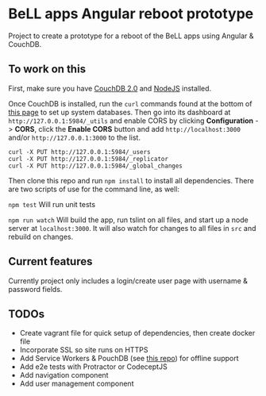# BeLL apps Angular reboot prototype

Project to create a prototype for a reboot of the BeLL apps using Angular & CouchDB.

## To work on this

First, make sure you have [CouchDB 2.0](http://couchdb.apache.org/) and [NodeJS](https://nodejs.org/en/) installed.

Once CouchDB is installed, run the `curl` commands found at the bottom of [this page](http://docs.couchdb.org/en/latest/install/index.html) to set up system databases. Then go into its dashboard at `http://127.0.0.1:5984/_utils` and enable CORS by clicking __Configuration__ -> __CORS__, click the __Enable CORS__ button and add `http://localhost:3000` and/or `http://127.0.0.1:3000` to the list.

```
curl -X PUT http://127.0.0.1:5984/_users
curl -X PUT http://127.0.0.1:5984/_replicator
curl -X PUT http://127.0.0.1:5984/_global_changes

```

Then clone this repo and run `npm install` to install all dependencies.  There are two scripts of use for the command line, as well:

`npm test`
Will run unit tests

`npm run watch`
Will build the app, run tslint on all files, and start up a node server at `localhost:3000`.  It will also watch for changes to all files in `src` and rebuild on changes.

## Current features

Currently project only includes a login/create user page with username & password fields.

## TODOs

* Create vagrant file for quick setup of dependencies, then create docker file
* Incorporate SSL so site runs on HTTPS
* Add Service Workers & PouchDB (see [this repo](https://github.com/nolanlawson/worker-pouch)) for offline support
* Add e2e tests with Protractor or CodeceptJS
* Add navigation component
* Add user management component
